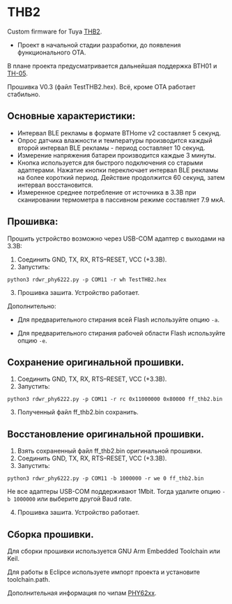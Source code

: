 # THB2
Custom firmware for Tuya [THB2](https://pvvx.github.io/THB2). 

* Проект в начальной стадии разработки, до появления функционального OTA.

В плане проекта предусматривается дальнейшая поддержка BTH01 и [TH-05](https://pvvx.github.io/TH-05).

Прошивка V0.3 (файл TestTHB2.hex). Всё, кроме OTA работает стабильно.

## Основные характеристики:

* Интервал BLE рекламы в формате BTHome v2 составляет 5 секунд.
* Опрос датчика влажности и температуры производится  каждый второй интервал BLE рекламы - период составляет 10 секунд.
* Измерение напряжения батареи производится каждые 3 минуты.
* Кнопка используется для быстрого подключения со старыми адаптерами. Нажатие кнопки переключает интервал BLE рекламы на более короткий период. Действие продолжится 60 секунд, затем интервал восстановится.
* Измеренное среднее потребление от источника в 3.3В при сканировании термометра в пассивном режиме составляет 7.9 мкА.

## Прошивка:

Прошить устройство возможно через USB-COM адаптер с выходами на 3.3В:

1. Соединить GND, TX, RX, RTS–RESET, VCC (+3.3B).
2. Запустить:
```
python3 rdwr_phy6222.py -p COM11 -r wh TestTHB2.hex
```
3. Прошивка зашита. Устройство работает.

Дополнительно:

* Для предварительного стирания всей Flash используйте опцию `-a`.

* Для предварительного стирания рабочей области Flash используйте опцию `-e`.

## Сохранение оригинальной прошивки.

1. Соединить GND, TX, RX, RTS–RESET, VCC (+3.3B).
2. Запустить:
```
python3 rdwr_phy6222.py -p COM11 -r rc 0x11000000 0x80000 ff_thb2.bin
```
3. Полученный файл ff_thb2.bin сохранить.

## Восстановление оригинальной прошивки.

1. Взять сохраненный файл ff_thb2.bin оригинальной прошивки.
2. Соединить GND, TX, RX, RTS–RESET, VCC (+3.3B).
3. Запустить:
```
python3 rdwr_phy6222.py -p COM11 -b 1000000 -r we 0 ff_thb2.bin
```
Не все адаптеры USB-COM поддерживают 1Mbit. Тогда удалите опцию `-b 1000000` или выберите другой Baud rate.

4. Прошивка зашита. Устройство работает.


## Сборка прошивки.

Для сборки прошивки используется GNU Arm Embedded Toolchain или Keil.

Для работы в Eclipce используете импорт проекта и установите toolchain.path.

Дополнительная информация по чипам [PHY62xx](https://github.com/pvvx/PHY62x2). 
